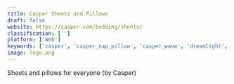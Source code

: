 ```yaml
---
title: Casper Sheets and Pillows
draft: false 
website: https://casper.com/bedding/sheets/
classification: ['']
platform: ['Web']
keywords: ['casper', 'casper_nap_pillow', 'casper_wave', 'dreamlight', 'eight_smart_mattress', 'leesa', 'mutu_pillow', 'olive_wren_french_linen_bedding', 'our_place', 'pillow_for_ios', 'purple_mattress', 'ruffit_dog_carrier', 'slumber', 'smart_bedding', 'smartduvet', 'snowe_home', 'the_dreamery', 'the_mint_mattress']
image: logo.png
---
```

Sheets and pillows for everyone (by Casper)